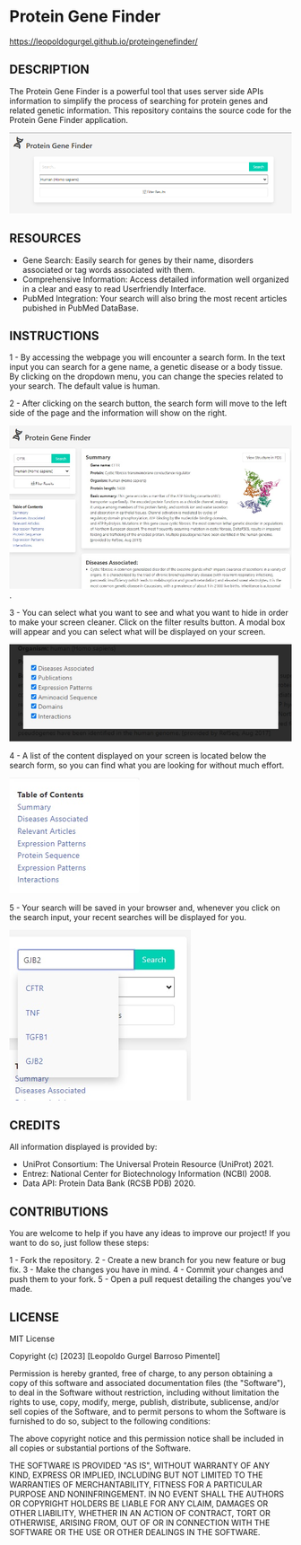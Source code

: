 # Protein Gene Finder

https://leopoldogurgel.github.io/proteingenefinder/

## DESCRIPTION

The Protein Gene Finder is a powerful tool that uses server side APIs information to simplify the process of searching for protein genes and related genetic information. This repository contains the source code for the Protein Gene Finder application.

![Alt text](./assets/images/landingPage.png "Page screenshot")

## RESOURCES

 - Gene Search: Easily search for genes by their name, disorders associated or tag words associated with them.
 - Comprehensive Information: Access detailed information well organized in a clear and easy to read Userfriendly Interface.
 - PubMed Integration: Your search will also bring the most recent articles pubished in PubMed DataBase.

## INSTRUCTIONS

1 - By accessing the webpage you will encounter a search form. In the text input you can search for a gene name, a genetic disease or a body tissue. By clicking on the dropdown menu, you can change the species related to your search. The default value is human.

2 - After clicking on the search button, the search form will move to the left side of the page and the information will show on the right.

![Alt text](./assets/images/searchResult.jpg "Search results").

3 - You can select what you want to see and what you want to hide in order to make your screen cleaner. Click on the filter results button. A modal box will appear and you can select what will be displayed on your screen.

![Alt text](./assets/images/filterImg.jpg "Filter your content")

4 - A list of the content displayed on your screen is located below the search form, so you can find what you are looking for without much effort.

![Alt text](./assets/images/tableOfContents.jpg "Find what you want easily")

5 - Your search will be saved in your browser and, whenever you click on the search input, your recent searches will be displayed for you.

![Alt text](./assets/images/dropdownImg.jpg "Forgot what you read yesterday? We remind you!")

## CREDITS

All information displayed is provided by:

- UniProt Consortium: The Universal Protein Resource (UniProt) 2021.
- Entrez: National Center for Biotechnology Information (NCBI) 2008.
- Data API: Protein Data Bank (RCSB PDB) 2020.

## CONTRIBUTIONS

You are welcome to help if you have any ideas to improve our project! If you want to do so, just follow these steps:

1 - Fork the repository.
2 - Create a new branch for you new feature or bug fix.
3 - Make the changes you have in mind.
4 - Commit your changes and push them to your fork.
5 - Open a pull request detailing the changes you've made.

## LICENSE

MIT License

Copyright (c) [2023] [Leopoldo Gurgel Barroso Pimentel]

Permission is hereby granted, free of charge, to any person obtaining a copy
of this software and associated documentation files (the "Software"), to deal
in the Software without restriction, including without limitation the rights
to use, copy, modify, merge, publish, distribute, sublicense, and/or sell
copies of the Software, and to permit persons to whom the Software is
furnished to do so, subject to the following conditions:

The above copyright notice and this permission notice shall be included in all
copies or substantial portions of the Software.

THE SOFTWARE IS PROVIDED "AS IS", WITHOUT WARRANTY OF ANY KIND, EXPRESS OR
IMPLIED, INCLUDING BUT NOT LIMITED TO THE WARRANTIES OF MERCHANTABILITY,
FITNESS FOR A PARTICULAR PURPOSE AND NONINFRINGEMENT. IN NO EVENT SHALL THE
AUTHORS OR COPYRIGHT HOLDERS BE LIABLE FOR ANY CLAIM, DAMAGES OR OTHER
LIABILITY, WHETHER IN AN ACTION OF CONTRACT, TORT OR OTHERWISE, ARISING FROM,
OUT OF OR IN CONNECTION WITH THE SOFTWARE OR THE USE OR OTHER DEALINGS IN THE
SOFTWARE.
